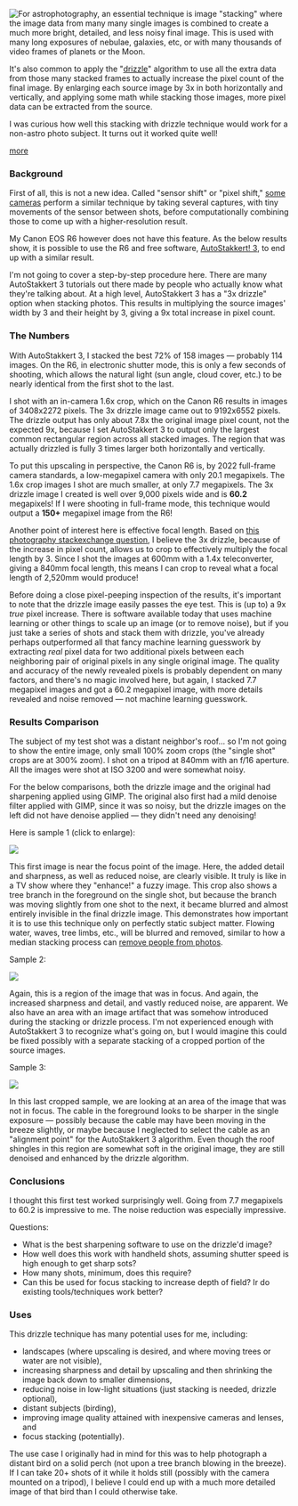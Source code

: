 
<!-- Copyright 2022 Phil Thompson. All Rights Reserved.  As noted in the License section of this repository's readme.md file, this file and its corresponding public HTML file, and all other articles, article files, and images, are distributed under traditional copyright.  The repository source code and other files are distributed under the MIT license. -->

[//]: # (gen-title: Testing Non-Astro Image Stacking with Drizzle)

[//]: # (gen-title-url: Testing-Non-Astro-Image-Stacking-with-Drizzle)

[//]: # (gen-keywords: photography, stacking, canon eos r6, autostakkert, autostakkert 3, gimp, sharpen, enhance, denoise, upscale)

[//]: # (gen-description: Testing AutoStakkert 3's stacking algorithm, with a 3x drizzle, on a non-astro image for upscaling and noise reduction.)

[//]: # (gen-meta-end)

<a href="${THIS_ARTICLE}"><img style="float: left" class="width-resp-50-100" src="${SITE_ROOT_REL}/img/20220402.jpg"/></a> For astrophotography, an essential technique is image "stacking" where the image data from many many single images is combined to create a much more bright, detailed, and less noisy final image.  This is used with many long exposures of nebulae, galaxies, etc, or with many thousands of video frames of planets or the Moon.

It's also common to apply the "<a target="_blank" href="https://en.wikipedia.org/wiki/Drizzle_%28image_processing%29">drizzle</a>" algorithm to use all the extra data from those many stacked frames to actually increase the pixel count of the final image.  By enlarging each source image by 3x in both horizontally and vertically, and applying some math while stacking those images, more pixel data can be extracted from the source.

I was curious how well this stacking with drizzle technique would work for a non-astro photo subject.  It turns out it worked quite well!

[more](more://)

### Background ###

First of all, this is not a new idea.  Called "sensor shift" or "pixel shift," <a target="_blank" href="https://camerajabber.com/buyersguides/which-cameras-have-pixel-shift/">some cameras</a> perform a similar technique by taking several captures, with tiny movements of the sensor between shots, before computationally combining those to come up with a higher-resolution result.

My Canon EOS R6 however does not have this feature.  As the below results show, it is possible to use the R6 and free software, <a target="_blank" href="https://www.autostakkert.com/">AutoStakkert! 3</a>, to end up with a similar result.

I'm not going to cover a step-by-step procedure here.  There are many AutoStakkert 3 tutorials out there made by people who actually know what they're talking about.  At a high level, AutoStakkert 3 has a "3x drizzle" option when stacking photos.  This results in multiplying the source images' width by 3 and their height by 3, giving a 9x total increase in pixel count.

### The Numbers ###

With AutoStakkert 3, I stacked the best 72% of 158 images &mdash; probably 114 images.  On the R6, in electronic shutter mode, this is only a few seconds of shooting, which allows the natural light (sun angle, cloud cover, etc.) to be nearly identical from the first shot to the last.

I shot with an in-camera 1.6x crop, which on the Canon R6 results in images of 3408x2272 pixels.  The 3x drizzle image came out to 9192x6552 pixels.  The drizzle output has only about 7.8x the original image pixel count, not the expected 9x, because I set AutoStakkert 3 to output only the largest common rectangular region across all stacked images.  The region that was actually drizzled is fully 3 times larger both horizontally and vertically.

To put this upscaling in perspective, the Canon R6 is, by 2022 full-frame camera standards, a low-megapixel camera with only 20.1 megapixels.  The 1.6x crop images I shot are much smaller, at only 7.7 megapixels.  The 3x drizzle image I created is well over 9,000 pixels wide and is __60.2__ megapixels!  If I were shooting in full-frame mode, this technique would output a __150+__ megapixel image from the R6!

Another point of interest here is effective focal length.  Based on <a target=“_blank” href="https://photo.stackexchange.com/q/48218/101416">this photography stackexchange question</a>, I believe the 3x drizzle, because of the increase in pixel count, allows us to crop to effectively multiply the focal length by 3.  Since I shot the images at 600mm with a 1.4x teleconverter, giving a 840mm focal length,  this means I can crop to reveal what a focal length of 2,520mm would produce!

Before doing a close pixel-peeping inspection of the results, it's important to note that the drizzle image easily passes the eye test.  This is (up to) a 9x _true_ pixel increase.  There is software available today that uses machine learning or other things to scale up an image (or to remove noise), but if you just take a series of shots and stack them with drizzle, you've already perhaps outperformed all that fancy machine learning guesswork by extracting _real_ pixel data for two additional pixels between each neighboring pair of original pixels in any single original image.  The quality and accuracy of the newly revealed pixels is probably dependent on many factors, and there's no magic involved here, but again, I stacked 7.7 megapixel images and got a 60.2 megapixel image, with more details revealed and noise removed &mdash; not machine learning guesswork.

### Results Comparison ###

The subject of my test shot was a distant neighbor's roof... so I'm not going to show the entire image, only small 100% zoom crops (the "single shot" crops are at 300% zoom).  I shot on a tripod at 840mm with an f/16 aperture.  All the images were shot at ISO 3200 and were somewhat noisy.

For the below comparisons, both the drizzle image and the original had sharpening applied using GIMP.  The original also first had a mild denoise filter applied with GIMP, since it was so noisy, but the drizzle images on the left did not have denoise applied &mdash; they didn't need any denoising!

Here is sample 1 (click to enlarge):

<a target="_blank" href="https://philthompson.me/s/img/2022/non-astro-drizzle-test-1.jpg"><img class="width-100 center-block" src="https://philthompson.me/s/img/2022/non-astro-drizzle-test-1.jpg"/></a>

This first image is near the focus point of the image.  Here, the added detail and sharpness, as well as reduced noise, are clearly visible.  It truly is like in a TV show where they "enhance!" a fuzzy image.   This crop also shows a tree branch in the foreground on the single shot, but because the branch was moving slightly from one shot to the next, it became blurred and almost entirely invisible in the final drizzle image.  This demonstrates how important it is to use this technique only on perfectly static subject matter. Flowing water, waves, tree limbs, etc., will be blurred and removed, similar to how a median stacking process can <a target="_blank" href="https://photoshoptrainingchannel.com/remove-tourists-stack-mode/">remove people from photos</a>.

Sample 2:

<a target="_blank" href="https://philthompson.me/s/img/2022/non-astro-drizzle-test-2.jpg"><img class="width-100 center-block" src="https://philthompson.me/s/img/2022/non-astro-drizzle-test-2.jpg"/></a>

Again, this is a region of the image that was in focus.  And again, the increased sharpness and detail, and vastly reduced noise, are apparent.  We also have an area with an image artifact that was somehow introduced during the stacking or drizzle process.  I'm not experienced enough with AutoStakkert 3 to recognize what's going on, but I would imagine this could be fixed possibly with a separate stacking of a cropped portion of the source images.

Sample 3:

<a target="_blank" href="https://philthompson.me/s/img/2022/non-astro-drizzle-test-3.jpg"><img class="width-100 center-block" src="https://philthompson.me/s/img/2022/non-astro-drizzle-test-3.jpg"/></a>

In this last cropped sample, we are looking at an area of the image that was not in focus.  The cable in the foreground looks to be sharper in the single exposure &mdash; possibly because the cable may have been moving in the breeze slightly, or maybe because I neglected to select the cable as an "alignment point" for the AutoStakkert 3 algorithm.  Even though the roof shingles in this region are somewhat soft in the original image, they are still denoised and enhanced by the drizzle algorithm.

### Conclusions ###

I thought this first test worked surprisingly well.  Going from 7.7 megapixels to 60.2 is impressive to me.  The noise reduction was especially impressive.

Questions:

- What is the best sharpening software to use on the drizzle'd image?
- How well does this work with handheld shots, assuming shutter speed is high enough to get sharp sots?
- How many shots, minimum, does this require?
- Can this be used for focus stacking to increase depth of field?  Ir do existing tools/techniques work better?

### Uses ###

This drizzle technique has many potential uses for me, including:

- landscapes (where upscaling is desired, and where moving trees or water are not visible),
- increasing sharpness and detail by upscaling and then shrinking the image back down to smaller dimensions,
- reducing noise in low-light situations (just stacking is needed, drizzle optional),
- distant subjects (birding),
- improving image quality attained with inexpensive cameras and lenses, and
- focus stacking (potentially).

The use case I originally had in mind for this was to help photograph a distant bird on a solid perch (not upon a tree branch blowing in the breeze).  If I can take 20+ shots of it while it holds still (possibly with the camera mounted on a tripod), I believe I could end up with a much more detailed image of that bird than I could otherwise take.
